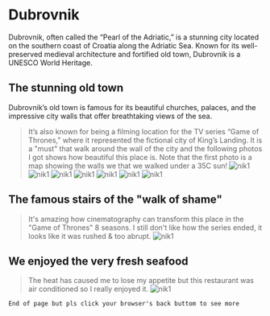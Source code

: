 # Dubrovnik

Dubrovnik, often called the “Pearl of the Adriatic,” is a stunning city located on the southern coast of Croatia along the Adriatic Sea. Known for its well-preserved medieval architecture and fortified old town, Dubrovnik is a UNESCO World Heritage.


## The stunning old town

Dubrovnik’s old town is famous for its beautiful churches, palaces, and the impressive city walls that offer breathtaking views of the sea.
> It’s also known for being a filming location for the TV series “Game of Thrones,” where it represented the fictional city of King’s Landing. It is a "must" that walk around the wall of the city and the following photos I got shows how beautiful this place is. Note that the first photo is a map showing the walls we that we walked under a 35C sun!
![nik1](./walledCity.jpeg)
![nik1](./nik1.jpeg)
![nik1](./nik3.jpeg)
![nik1](./nik4.jpeg)
![nik1](./nik5.jpeg)
![nik1](./nik6.jpeg)
![nik1](./nik7.jpeg)

## The famous stairs of the "walk of shame"

> It's amazing how cinematography can transform this place in the "Game of Thrones" 8 seasons. I still don't like how the series ended, it looks like it was rushed & too abrupt.
![nik1](./walkS.jpeg)

## We enjoyed the very fresh seafood 

> The heat has caused me to lose my appetite but this restaurant was air conditioned so I really enjoyed it.
![nik1](./dubrFood.jpeg)

```
End of page but pls click your browser's back buttom to see more
```
